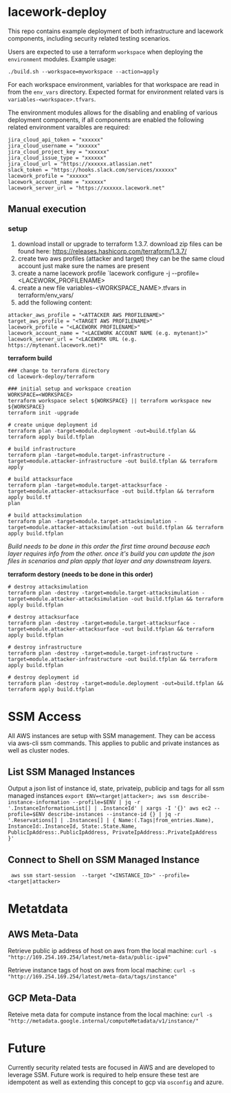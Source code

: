 # lacework-deploy

This repo contains example deployment of both infrastructure and lacework components, including security related testing scenarios.

Users are expected to use a terraform `workspace` when deploying the `environment` modules. Example usage:

`./build.sh --workspace=myworkspace --action=apply`

For each workspace environment, variables for that workspace are read in from the `env_vars` directory. Expected format for environment related vars is `variables-<workspace>.tfvars`.

The environment modules allows for the disabling and enabling of various deployment components, if all components are enabled the following related environment varaibles are required:

```
jira_cloud_api_token = "xxxxxx"
jira_cloud_username = "xxxxxx"
jira_cloud_project_key = "xxxxxx"
jira_cloud_issue_type = "xxxxxx"
jira_cloud_url = "https://xxxxxx.atlassian.net"
slack_token = "https://hooks.slack.com/services/xxxxxx"
lacework_profile = "xxxxxx"
lacework_account_name = "xxxxxx"
lacework_server_url = "https://xxxxxx.lacework.net"
```

## Manual execution

### setup
1. download install or upgrade to terraform 1.3.7. download zip files can be found here: https://releases.hashicorp.com/terraform/1.3.7/
2. create two aws profiles (attacker and target) they can be the same cloud account just make sure the names are present
3. create a name lacework profile `lacework configure -j <APKEY> --profile=<LACEWORK_PROFILENAME>
4. create a new file variables-<WORKSPACE_NAME>.tfvars in terraform/env_vars/
5. add the following content:
```
attacker_aws_profile = "<ATTACKER AWS PROFILENAME>"
target_aws_profile = "<TARGET AWS PROFILENAME>"
lacework_profile = "<LACEWORK PROFILENAME>"
lacework_account_name = "<LACEWORK ACCOUNT NAME (e.g. mytenant)>"
lacework_server_url = "<LACEWORK URL (e.g. https://mytenant.lacework.net)"
```

**terraform build**
```
### change to terraform directory
cd lacework-deploy/terraform

### initial setup and workspace creation
WORKSPACE=<WORKSPACE>
terraform workspace select ${WORKSPACE} || terraform workspace new ${WORKSPACE}
terraform init -upgrade

# create unique deployment id
terraform plan -target=module.deployment -out=build.tfplan && terraform apply build.tfplan

# build infrastructure
terraform plan -target=module.target-infrastructure -target=module.attacker-infrastructure -out build.tfplan && terraform apply

# build attacksurface
terraform plan -target=module.target-attacksurface -target=module.attacker-attacksurface -out build.tfplan && terraform apply build.tf
plan

# build attacksimulation
terraform plan -target=module.target-attacksimulation -target=module.attacker-attacksimulation -out build.tfplan && terraform apply build.tfplan
```

*Build needs to be done in this order the first time around because each layer requires info from the other. once it's build you can update the json files in scenarios and plan apply that layer and any downstream layers.*

**terraform destory (needs to be done in this order)**
```
# destroy attacksimulation
terraform plan -destroy -target=module.target-attacksimulation -target=module.attacker-attacksimulation -out build.tfplan && terraform apply build.tfplan

# destroy attacksurface
terraform plan -destroy -target=module.target-attacksurface -target=module.attacker-attacksurface -out build.tfplan && terraform apply build.tfplan

# destroy infrastructure
terraform plan -destroy -target=module.target-infrastructure -target=module.attacker-infrastructure -out build.tfplan && terraform apply build.tfplan

# destroy deployment id
terraform plan -destroy -target=module.deployment -out=build.tfplan && terraform apply build.tfplan
```

# SSM Access

All AWS instances are setup with SSM management. They can be access via aws-cli ssm commands. This applies to public and private instances as well as cluster nodes.

## List SSM Managed Instances

Output a json list of instance id, state, privateip, publicip and tags for all ssm managed instances
`export ENV=<target|attacker>; aws ssm describe-instance-information --profile=$ENV | jq -r '.InstanceInformationList[] | .InstanceId' | xargs -I '{}' aws ec2 --profile=$ENV describe-instances --instance-id {} | jq -r '.Reservations[] | .Instances[] | { Name:(.Tags|from_entries.Name), InstanceId:.InstanceId, State:.State.Name, PublicIpAddress:.PublicIpAddress, PrivateIpAddress:.PrivateIpAddress }'`

## Connect to Shell on SSM Managed Instance

` aws ssm start-session  --target "<INSTANCE_ID>" --profile=<target|attacker>`

# Metatdata

## AWS Meta-Data

Retrieve public ip address of host on aws from the local machine:
`curl -s "http://169.254.169.254/latest/meta-data/public-ipv4"`

Retrieve instance tags of host on aws from local machine:
`curl -s "http://169.254.169.254/latest/meta-data/tags/instance"`

## GCP Meta-Data

Reteive meta data for compute instance from the local machine:
`curl -s "http://metadata.google.internal/computeMetadata/v1/instance/"`

# Future

Currently security related tests are focused in AWS and are developed to leverage SSM. Future work is required to help ensure these test are idempotent as well as extending this concept to gcp via `osconfig` and azure.